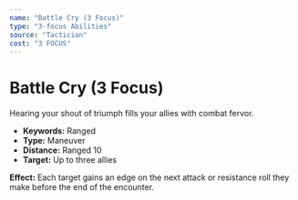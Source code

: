 ```yaml
---
name: "Battle Cry (3 Focus)"
type: "3-focus Abilities"
source: "Tactician"
cost: "3 FOCUS"
---
```


# Battle Cry (3 Focus)

Hearing your shout of triumph fills your allies with combat fervor.

- **Keywords:** Ranged
- **Type:** Maneuver
- **Distance:** Ranged 10
- **Target:** Up to three allies

**Effect:** Each target gains an edge on the next attack or resistance roll they make before the end of the encounter.
